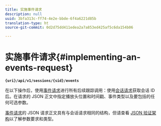 ```yaml
---
title: 实施事件请求
description: null
uuid: 3bfa313c-ff74-4e2e-bbde-6f4a6221d85b
translation-type: ht
source-git-commit: 0d2d75dd411edea2a7a853ed425af5c6da154b06

---
```



# 实施事件请求{#implementing-an-events-request}

**`{uri}/api/v1/sessions/{sid}/events`**

在以下操作后，使用[事件请求](/help/media-collection-api/mc-api-ref/mc-api-events-req.md)进行所有后续跟踪调用：使用[会话请求](/help/media-collection-api/mc-api-ref/mc-api-sessions-req.md)获取会话 ID 后。在请求的 JSON 正文中指定播放头位置和时间戳、事件类型以及要包括的任何可选参数。

[事件请求](/help/media-collection-api/mc-api-ref/mc-api-events-req.md)的 JSON 请求正文具有与会话请求相同的结构，但请查看 [JSON 验证架构](/help/media-collection-api/mc-api-ref/mc-api-json-validation.md)以了解参数要求和类型。
